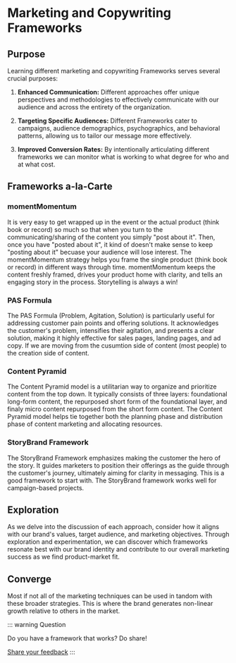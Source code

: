 # Marketing and Copywriting Frameworks


## Purpose 

Learning different marketing and copywriting Frameworks serves several crucial purposes:

1. **Enhanced Communication:** Different approaches offer unique perspectives and methodologies to effectively communicate with our audience and across the entirety of the organization.

2. **Targeting Specific Audiences:** Different Frameworks cater to campaigns, audience demographics, psychographics, and behavioral patterns, allowing us to tailor our message more effectively.

3. **Improved Conversion Rates:** By intentionally articulating different frameworks we can monitor what is working to what degree for who and at what cost.


## Frameworks a-la-Carte

### momentMomentum

It is very easy to get wrapped up in the event or the actual product (think book or record) so much so that when you turn to the communicating/sharing of the content you simply "post about it". Then, once you have "posted about it", it kind of doesn't make sense to keep "posting about it" becuase your audience will lose interest. The momentMomentum strategy helps you frame the single product (think book or record) in different ways through time. momentMomentum keeps the content freshly framed, drives your product home with clarity, and tells an engaging story in the process. Storytelling is always a win! 

### PAS Formula

The PAS Formula (Problem, Agitation, Solution) is particularly useful for addressing customer pain points and offering solutions. It acknowledges the customer's problem, intensifies their agitation, and presents a clear solution, making it highly effective for sales pages, landing pages, and ad copy. If we are moving from the cusumtion side of content (most people) to the creation side of content. 

### Content Pyramid
 
The Content Pyramid model is a utilitarian way to organize and prioritize content from the top down. It typically consists of three layers: foundational long-form content, the repurposed short form of the foundational layer, and finaly micro content repurposed from the short form content. The Content Pyramid model helps tie together both the planning phase and distribution phase of content marketing and allocating resources.

### StoryBrand Framework

The StoryBrand Framework emphasizes making the customer the hero of the story. It guides marketers to position their offerings as the guide through the customer's journey, ultimately aiming for clarity in messaging. This is a good framework to start with. The StoryBrand framework works well for campaign-based projects. 

## Exploration

As we delve into the discussion of each approach, consider how it aligns with our brand's values, target audience, and marketing objectives. Through exploration and experimentation, we can discover which frameworks resonate best with our brand identity and contribute to our overall marketing success as we find product-market fit.

## Converge

Most if not all of the marketing techniques can be used in tandom with these broader strategies. This is where the brand generates non-linear growth relative to others in the market. 

::: warning Question 

Do you have a framework that works? Do share!<br>
 
[Share your feedback](./../contact.md)
:::


